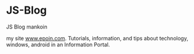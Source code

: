 # JS-Blog
JS Blog mankoin

my site <a href="https://www.sepoin.com/" rel="nofollow">www.epoin.com</a>.
Tutorials, information, and tips about technology, windows, android in an Information Portal.
